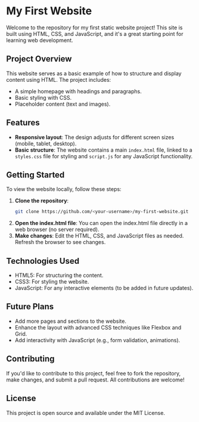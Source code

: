 # My First Website

Welcome to the repository for my first static website project! This site is built using HTML, CSS, and JavaScript, and it's a great starting point for learning web development.

## Project Overview

This website serves as a basic example of how to structure and display content using HTML. The project includes:
- A simple homepage with headings and paragraphs.
- Basic styling with CSS.
- Placeholder content (text and images).

## Features

- **Responsive layout**: The design adjusts for different screen sizes (mobile, tablet, desktop).
- **Basic structure**: The website contains a main `index.html` file, linked to a `styles.css` file for styling and `script.js` for any JavaScript functionality.

## Getting Started

To view the website locally, follow these steps:

1. **Clone the repository**:
   ```bash
   git clone https://github.com/<your-username>/my-first-website.git
2. **Open the index.html file**:
    You can open the index.html file directly in a web browser (no server required).
3. **Make changes**:
    Edit the HTML, CSS, and JavaScript files as needed. Refresh the browser to see changes.

## Technologies Used

- HTML5: For structuring the content.
- CSS3: For styling the website.
- JavaScript: For any interactive elements (to be added in future updates).

## Future Plans

- Add more pages and sections to the website.
- Enhance the layout with advanced CSS techniques like Flexbox and Grid.
- Add interactivity with JavaScript (e.g., form validation, animations).

## Contributing

If you'd like to contribute to this project, feel free to fork the repository, make changes, and submit a pull request. All contributions are welcome!

## License

This project is open source and available under the MIT License.
